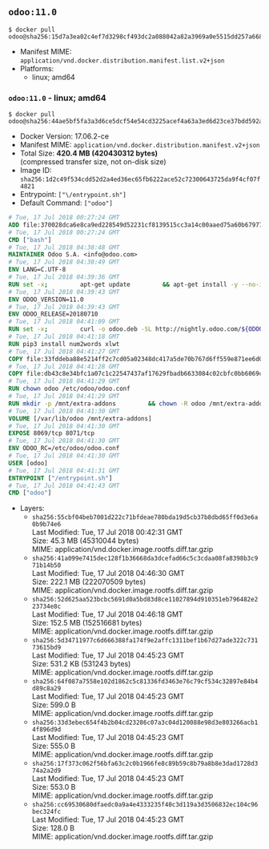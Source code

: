## `odoo:11.0`

```console
$ docker pull odoo@sha256:15d7a3ea02c4ef7d3298cf493dc2a088042a82a3969a0e5515dd257a668bfc23
```

-	Manifest MIME: `application/vnd.docker.distribution.manifest.list.v2+json`
-	Platforms:
	-	linux; amd64

### `odoo:11.0` - linux; amd64

```console
$ docker pull odoo@sha256:44ae5bf5fa3a3d6ce5dcf54e54cd3225acef4a63a3ed6d23ce37bdd592acb364
```

-	Docker Version: 17.06.2-ce
-	Manifest MIME: `application/vnd.docker.distribution.manifest.v2+json`
-	Total Size: **420.4 MB (420430312 bytes)**  
	(compressed transfer size, not on-disk size)
-	Image ID: `sha256:1d2c49f534cdd52d2a4ed36ec65fb6222ace52c72300643725da9f4cf07f4821`
-	Entrypoint: `["\/entrypoint.sh"]`
-	Default Command: `["odoo"]`

```dockerfile
# Tue, 17 Jul 2018 00:27:24 GMT
ADD file:370028dca6e8ca9ed228549d52231cf8139515cc3a14c00aaed75a60b679775f in / 
# Tue, 17 Jul 2018 00:27:24 GMT
CMD ["bash"]
# Tue, 17 Jul 2018 04:38:48 GMT
MAINTAINER Odoo S.A. <info@odoo.com>
# Tue, 17 Jul 2018 04:38:49 GMT
ENV LANG=C.UTF-8
# Tue, 17 Jul 2018 04:39:36 GMT
RUN set -x;         apt-get update         && apt-get install -y --no-install-recommends             ca-certificates             curl             node-less             python3-pip             python3-setuptools             python3-renderpm             libssl1.0-dev             xz-utils             python3-watchdog         && curl -o wkhtmltox.tar.xz -SL https://github.com/wkhtmltopdf/wkhtmltopdf/releases/download/0.12.4/wkhtmltox-0.12.4_linux-generic-amd64.tar.xz         && echo '3f923f425d345940089e44c1466f6408b9619562 wkhtmltox.tar.xz' | sha1sum -c -         && tar xvf wkhtmltox.tar.xz         && cp wkhtmltox/lib/* /usr/local/lib/         && cp wkhtmltox/bin/* /usr/local/bin/         && cp -r wkhtmltox/share/man/man1 /usr/local/share/man/
# Tue, 17 Jul 2018 04:39:43 GMT
ENV ODOO_VERSION=11.0
# Tue, 17 Jul 2018 04:39:43 GMT
ENV ODOO_RELEASE=20180710
# Tue, 17 Jul 2018 04:41:09 GMT
RUN set -x;         curl -o odoo.deb -SL http://nightly.odoo.com/${ODOO_VERSION}/nightly/deb/odoo_${ODOO_VERSION}.${ODOO_RELEASE}_all.deb         && echo 'b843864476bb149d1b5715b7fa3ef726b3658d6a odoo.deb' | sha1sum -c -         && dpkg --force-depends -i odoo.deb         && apt-get update         && apt-get -y install -f --no-install-recommends         && rm -rf /var/lib/apt/lists/* odoo.deb
# Tue, 17 Jul 2018 04:41:18 GMT
RUN pip3 install num2words xlwt
# Tue, 17 Jul 2018 04:41:27 GMT
COPY file:33fddeba88e5214ff2c7cd05a02348dc417a5de70b767d6ff559e871ee6d046a in / 
# Tue, 17 Jul 2018 04:41:28 GMT
COPY file:db43c8e34bfc1a07c1c22547437af17629fbadb6633084c02cbfc0bb6069c9fd in /etc/odoo/ 
# Tue, 17 Jul 2018 04:41:29 GMT
RUN chown odoo /etc/odoo/odoo.conf
# Tue, 17 Jul 2018 04:41:29 GMT
RUN mkdir -p /mnt/extra-addons         && chown -R odoo /mnt/extra-addons
# Tue, 17 Jul 2018 04:41:30 GMT
VOLUME [/var/lib/odoo /mnt/extra-addons]
# Tue, 17 Jul 2018 04:41:30 GMT
EXPOSE 8069/tcp 8071/tcp
# Tue, 17 Jul 2018 04:41:30 GMT
ENV ODOO_RC=/etc/odoo/odoo.conf
# Tue, 17 Jul 2018 04:41:30 GMT
USER [odoo]
# Tue, 17 Jul 2018 04:41:31 GMT
ENTRYPOINT ["/entrypoint.sh"]
# Tue, 17 Jul 2018 04:41:43 GMT
CMD ["odoo"]
```

-	Layers:
	-	`sha256:55cbf04beb7001d222c71bfdeae780bda19d5cb37b8dbd65ff0d3e6a0b9b74e6`  
		Last Modified: Tue, 17 Jul 2018 00:42:31 GMT  
		Size: 45.3 MB (45310044 bytes)  
		MIME: application/vnd.docker.image.rootfs.diff.tar.gzip
	-	`sha256:41a099e7415dec128f1b36668da3dcefad66c5c3cdaa08fa8398b3c971b14b50`  
		Last Modified: Tue, 17 Jul 2018 04:46:30 GMT  
		Size: 222.1 MB (222070509 bytes)  
		MIME: application/vnd.docker.image.rootfs.diff.tar.gzip
	-	`sha256:52d625aa523bcbc5691d0a5bd83d8ce11027894d910351eb796482e223734e8c`  
		Last Modified: Tue, 17 Jul 2018 04:46:18 GMT  
		Size: 152.5 MB (152516681 bytes)  
		MIME: application/vnd.docker.image.rootfs.diff.tar.gzip
	-	`sha256:5d34711977c6d666388fa174f9e2affc1311bef1b67d27ade322c73173615bd9`  
		Last Modified: Tue, 17 Jul 2018 04:45:23 GMT  
		Size: 531.2 KB (531243 bytes)  
		MIME: application/vnd.docker.image.rootfs.diff.tar.gzip
	-	`sha256:64f087a7558e102d1862c5c81336fd3463e76c79cf534c32897e84b4d89c8a29`  
		Last Modified: Tue, 17 Jul 2018 04:45:23 GMT  
		Size: 599.0 B  
		MIME: application/vnd.docker.image.rootfs.diff.tar.gzip
	-	`sha256:33d3ebec654f4b2b04cd23286c07a3c04d120088e98d3e803266acb14f896d9d`  
		Last Modified: Tue, 17 Jul 2018 04:45:23 GMT  
		Size: 555.0 B  
		MIME: application/vnd.docker.image.rootfs.diff.tar.gzip
	-	`sha256:17f373c062f56bfa63c2c0b1966fe8c89b59c8b79a8b8e3dad1728d374a2a2d9`  
		Last Modified: Tue, 17 Jul 2018 04:45:23 GMT  
		Size: 553.0 B  
		MIME: application/vnd.docker.image.rootfs.diff.tar.gzip
	-	`sha256:cc69530680dfaedc0a9a4e4333235f40c3d119a3d3506832ec104c96bec324fc`  
		Last Modified: Tue, 17 Jul 2018 04:45:23 GMT  
		Size: 128.0 B  
		MIME: application/vnd.docker.image.rootfs.diff.tar.gzip
